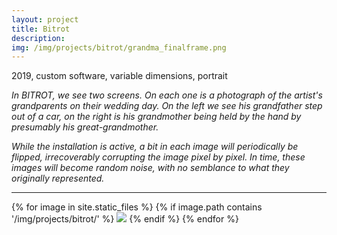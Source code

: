 ```yaml
---
layout: project
title: Bitrot
description: 
img: /img/projects/bitrot/grandma_finalframe.png
---
```


<p>2019, custom software, variable dimensions, portrait</p>
<p><em>In BITROT, we see two screens. On each one is a photograph of the artist's grandparents on their wedding day. On the left we see his grandfather step out of a car, on the right is his grandmother being held by the hand by presumably his great-grandmother.</em></p>
<p><em>While the installation is active, a bit in each image will periodically be flipped, irrecoverably corrupting the image pixel by pixel. In time, these images will become random noise, with no semblance to what they originally represented.</em></p>

<hr>

<div>
{% for image in site.static_files %}
  {% if image.path contains '/img/projects/bitrot/' %}
    <img class="projectimage" src="{{ site.baseurl }}{{ image.path }}">
  {% endif %}
{% endfor %}
</div>



